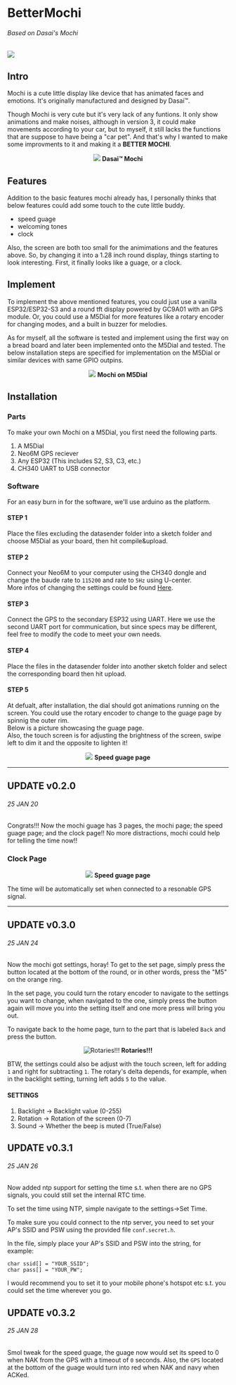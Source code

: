 # BetterMochi
###### Based on Dasai's Mochi
![](https://img.shields.io/badge/version-v0.3.2-navy)

## Intro
Mochi is a cute little display like device that has animated faces and emotions. It's originally manufactured and designed by Dasai™.  

Though Mochi is very cute but it's very lack of any funtions. It only show animations and make noises, although in version 3, it could make movements according to your car, but to myself, it still lacks the functions that are suppose to have being a "car pet". And that's why I wanted to make some improvments to it and making it a **BETTER MOCHI**.  

<center>
<img src="https://dasai.com.au/cdn/shop/files/IMG_13292_debdcf9e-f730-40b0-b9bd-089d5284aaa4.jpg?v=1703580072&width=1000">
    <b>Dasai™ Mochi</b>
</center>


## Features
Addition to the basic features mochi already has, I personally thinks that below features could add some touch to the cute little buddy.  
- speed guage
- welcoming tones
- clock

Also, the screen are both too small for the animimations and the features above. So, by changing it into a 1.28 inch round display, things starting to look interesting. First, it finally looks like a guage, or a clock.  

## Implement

To implement the above mentioned features, you could just use a vanilla ESP32/ESP32-S3 and a round tft display powered by GC9A01 with an GPS module. Or, you could use a M5Dial for more features like a rotary encoder for changing modes, and a built in buzzer for melodies.  

As for myself, all the software is tested and implement using the first way on a bread board and later been implemented onto the M5Dial and tested. The below installation steps are specified for implementation on the M5Dial or similar devices with same GPIO outpins.  
<center>
<img src="https://i.imgur.com/32S1pZj.jpeg">
<b>Mochi on M5Dial</b>
</center>

## Installation

### Parts
To make your own Mochi on a M5Dial, you first need the following parts.  
1. A M5Dial
2. Neo6M GPS reciever
3. Any ESP32 (This includes S2, S3, C3, etc.)
4. CH340 UART to USB connector

### Software
For an easy burn in for the software, we'll use arduino as the platform.  
#### STEP 1
Place the files excluding the datasender folder into a sketch folder and choose M5Dial as your board, then hit compile&upload.  

#### STEP 2
Connect your Neo6M to your computer using the CH340 dongle and change the baude rate to `115200` and rate to `5Hz` using U-center.  
More infos of changing the settings could be found [Here](https://www.waveshare.com/wiki/UART_GPS_NEO-6M).  

#### STEP 3
Connect the GPS to the secondary ESP32 using UART. Here we use the second UART port for communication, but since specs may be different, feel free to modify the code to meet your own needs.  

#### STEP 4
Place the files in the datasender folder into another sketch folder and select the corresponding board then hit upload.  

#### STEP 5
At defualt, after installation, the dial should got animations running on the screen. You could use the rotary encoder to change to the guage page by spinnig the outer rim.  
Below is a picture showcasing the guage page.  
Also, the touch screen is for adjusting the brightness of the screen, swipe left to dim it and the opposite to lighten it!  

<center>
<img src="https://i.imgur.com/Q3KdznQ.jpeg">
<b>Speed guage page</b>
</center>

---

## UPDATE v0.2.0
###### 25 JAN 20
Congrats!!! Now the mochi guage has 3 pages, the mochi page; the speed guage page; and the clock page!! No more distractions, mochi could help for telling the time now!!

### Clock Page
<center>
<img src="https://i.imgur.com/UqplSaZ.jpeg">
<b>Speed guage page</b>
</center>

The time will be automatically set when connected to a resonable GPS signal.  

---

## UPDATE v0.3.0
###### 25 JAN 24
Now the mochi got settings, horay! To get to the set page, simply press the button located at the bottom of the round, or in other words, press the "M5" on the orange ring.  

In the set page, you could turn the rotary encoder to navigate to the settings you want to change, when navigated to the one, simply press the button again will move you into the setting itself and one more press will bring you out.  

To navigate back to the home page, turn to the part that is labeled `Back` and press the button.  

<center>
<img src="https://i.imgur.com/iISpgjl.gif" alt="Rotaries!!!">
<b>Rotaries!!!</b>
</center>

BTW, the settings could also be adjust with the touch screen, left for adding `1` and right for subtracting `1`. The rotary's delta depends, for example, when in the backlight setting, turning left adds `5` to the value.  

#### SETTINGS
1. Backlight -> Backlight value (0-255)
2. Rotation -> Rotation of the screen (0-7)
3. Sound -> Whether the beep is muted (True/False)

## UPDATE v0.3.1
###### 25 JAN 26
Now added ntp support for setting the time s.t. when there are no GPS signals, you could still set the internal RTC time.  

To set the time using NTP, simple navigate to the settings->Set Time.  

To make sure you could connect to the ntp server, you need to set your AP's SSID and PSW using the provided file `conf.secret.h`.  

In the file, simply place your AP's SSID and PSW into the string, for example:
```cpp=1
char ssid[] = "YOUR_SSID";
char pass[] = "YOUR_PW";
```
I would recommend you to set it to your mobile phone's hotspot etc s.t. you could set the time wherever you go.  

## UPDATE v0.3.2
###### 25 JAN 28
Smol tweak for the speed guage, the guage now would set its speed to 0 when NAK from the GPS with a timeout of `0` seconds. Also, the `GPS` located at the bottom of the guage would turn into red when NAK and navy when ACKed.  